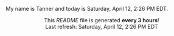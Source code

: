 My name is Tanner and today is Saturday, April 12, 2:26 PM EDT.

<p align="center">This <i>README</i> file is generated <b>every 3 hours</b>!</br>Last refresh: Saturday, April 12, 2:26 PM EDT<br /></p>
